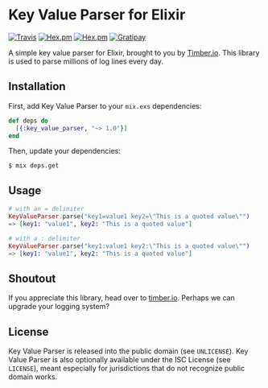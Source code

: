 # Key Value Parser for Elixir

[![Travis](https://img.shields.io/travis/timberio/key_value_parser.svg?style=flat-square)](https://travis-ci.org/timberio/key_value_parser)
[![Hex.pm](https://img.shields.io/hexpm/v/key_value_parser.svg?style=flat-square)](https://hex.pm/packages/key_value_parser)
[![Hex.pm](https://img.shields.io/hexpm/dt/key_value_parser.svg?style=flat-square)](https://hex.pm/packages/key_value_parser)
[![Gratipay](https://img.shields.io/gratipay/timberio.svg?style=flat-square)](https://gratipay.com/timberio)

A simple key value parser for Elixir, brought to you by [Timber.io](https://timber.io). This
library is used to parse millions of log lines every day.

## Installation

First, add Key Value Parser to your `mix.exs` dependencies:

```elixir
def deps do
  [{:key_value_parser, "~> 1.0"}]
end
```

Then, update your dependencies:

```sh-session
$ mix deps.get
```

## Usage

```elixir
# with an = delimiter
KeyValueParser.parse("key1=value1 key2=\"This is a quoted value\"")
=> [key1: "value1", key2: "This is a quoted value"]

# with a : delimiter
KeyValueParser.parse("key1:value1 key2:\"This is a quoted value\"")
=> [key1: "value1", key2: "This is a quoted value"]
```

## Shoutout

If you appreciate this library, head over to [timber.io](https://timber.io). Perhaps we can
upgrade your logging system?

## License

Key Value Parser is released into the public domain (see `UNLICENSE`).
Key Value Parser is also optionally available under the ISC License (see `LICENSE`),
meant especially for jurisdictions that do not recognize public domain works.